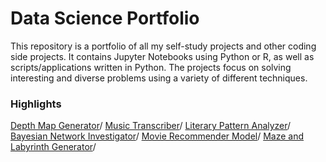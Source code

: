 # Data Science Portfolio

This repository is a portfolio of all my self-study projects and other coding side projects. It contains Jupyter Notebooks using Python or R, as well as scripts/applications written in Python. The projects focus on solving interesting and diverse problems using a variety of different techniques.

### Highlights
[Depth Map Generator](depth-map-generator/README.md)/
[Music Transcriber](music-transcriber/README.md)/
[Literary Pattern Analyzer](literary-pattern-analyzer/README.md)/
[Bayesian Network Investigator](bayesian-investigator/README.md)/
[Movie Recommender Model](movie-recommender/MovieRecommenderSystem.pdf)/
[Maze and Labyrinth Generator](maze-labyrinth-generator/README.md)/
